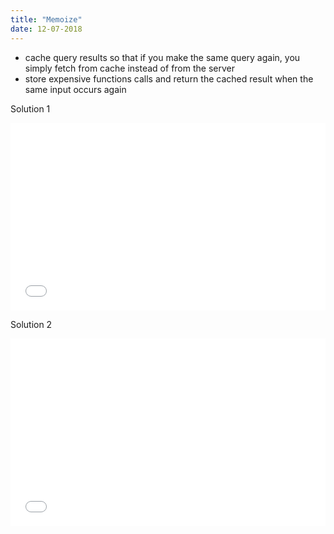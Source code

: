 ```yaml
---
title: "Memoize"
date: 12-07-2018
---
```


- cache query results so that if you make the same query again, you simply fetch from cache instead of from the server
- store expensive functions calls and return the cached result when the same input occurs again

Solution 1

<iframe width="100%" height="300" src="//jsfiddle.net/ozywuli/1yhwj2xb/embedded/js,result/dark/" allowfullscreen="allowfullscreen" allowpaymentrequest frameborder="0"></iframe>

Solution 2

<iframe width="100%" height="300" src="//jsfiddle.net/ozywuli/z30ksbac/38/embedded/js,result/dark/" allowfullscreen="allowfullscreen" allowpaymentrequest frameborder="0"></iframe>